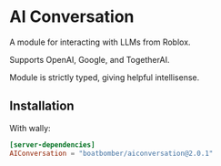 # AI Conversation

A module for interacting with LLMs from Roblox.

Supports OpenAI, Google, and TogetherAI.

Module is strictly typed, giving helpful intellisense.

## Installation

With wally:

```toml
[server-dependencies]
AIConversation = "boatbomber/aiconversation@2.0.1"
```
